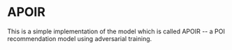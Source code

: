 # APOIR

This is a simple implementation of the model which is called APOIR -- a POI recommendation model using adversarial training.
